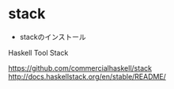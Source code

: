 # stack

* stackのインストール

Haskell Tool Stack

https://github.com/commercialhaskell/stack
http://docs.haskellstack.org/en/stable/README/

